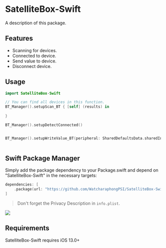 # SatelliteBox-Swift

A description of this package.

## Features
- Scanning for devices.
- Connected to device.
- Send value to device.
- Disconnect device.

## Usage

```swift
import SatelliteBox-Swift

// You can find all devices in this function.
BT_Manager().setupScan_BT { [self] (results) in
             
}

BT_Manager().setupDetectConnected()


BT_Manager().setupWriteValue_BT(peripheral: SharedDefaultsData.sharedInstance.sharedPeripheral, link: )
    
```

## Swift Package Manager

Simply add the package dependency to your Package.swift and depend on "SatelliteBox-Swift" in the necessary targets:
```swift
dependencies: [
    .package(url: "https://github.com/WatcharaphongPSI/SatelliteBox-Swift.git")
]
```

> Don't forget the Privacy Description in `info.plist`.
<img src="./Images/PrivacyDescription.png.png">

## Requirements
SatelliteBox-Swift requires iOS 13.0+
